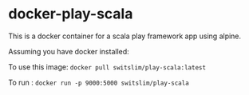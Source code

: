 # docker-play-scala
This is a docker container for a scala play framework app using alpine.

Assuming you have docker installed:

To use this image: `docker pull switslim/play-scala:latest`

To run : `docker run -p 9000:5000 switslim/play-scala`
